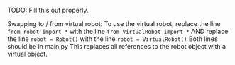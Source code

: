 TODO: Fill this out properly.

Swapping to / from virtual robot:
To use the virtual robot, replace the line
`from robot import *`
with the line
`from VirtualRobot import *`
AND replace the line
`robot = Robot()`
with the line
`robot = VirtualRobot()`
Both lines should be in main.py
This replaces all references to the robot object with a virtual object.
